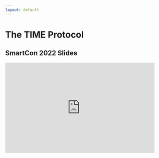 ```yaml
---
layout: default
---
```


# The TIME Protocol

## SmartCon 2022 Slides

<iframe src="https://onedrive.live.com/embed?cid=698DD0B508CBAD02&amp;resid=698DD0B508CBAD02%21115165&amp;authkey=AN6nIVWmeCXsKCk&amp;em=2&amp;wdAr=1.7777777777777777" width="476px" height="288px" frameborder="0">This is an embedded <a target="_blank" href="https://office.com">Microsoft Office</a> presentation, powered by <a target="_blank" href="https://office.com/webapps">Office</a>.</iframe>
